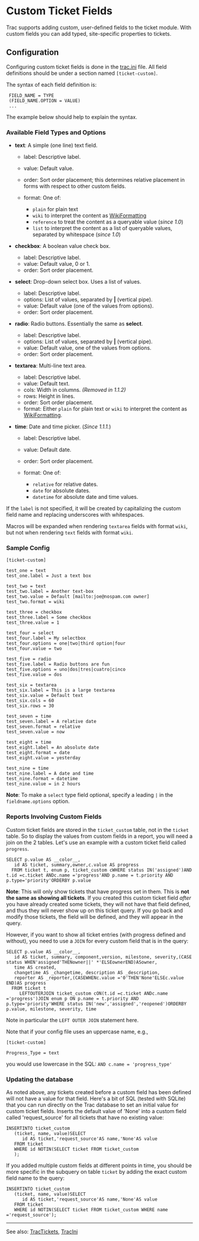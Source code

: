# Custom Ticket Fields


Trac supports adding custom, user-defined fields to the ticket module. With custom fields you can add typed, site-specific properties to tickets.

## Configuration


Configuring custom ticket fields is done in the [trac.ini](trac-ini) file. All field definitions should be under a section named `[ticket-custom]`.


The syntax of each field definition is:

```wiki
 FIELD_NAME = TYPE
 (FIELD_NAME.OPTION = VALUE)
 ...
```


The example below should help to explain the syntax.

### Available Field Types and Options

- **text**: A simple (one line) text field.

  - label: Descriptive label.
  - value: Default value.
  - order: Sort order placement; this determines relative placement in forms with respect to other custom fields.
  - format: One of: 

    - `plain` for plain text 
    - `wiki` to interpret the content as [WikiFormatting](wiki-formatting)
    - `reference` to treat the content as a queryable value (*since 1.0*) 
    - `list` to interpret the content as a list of queryable values, separated by whitespace (*since 1.0*)
- **checkbox**: A boolean value check box.

  - label: Descriptive label.
  - value: Default value, 0 or 1.
  - order: Sort order placement.
- **select**: Drop-down select box. Uses a list of values.

  - label: Descriptive label.
  - options: List of values, separated by **\|** (vertical pipe).
  - value: Default value (one of the values from options).
  - order: Sort order placement.
- **radio**: Radio buttons. Essentially the same as **select**.

  - label: Descriptive label.
  - options: List of values, separated by **\|** (vertical pipe).
  - value: Default value, one of the values from options.
  - order: Sort order placement.
- **textarea**: Multi-line text area.

  - label: Descriptive label.
  - value: Default text.
  - cols: Width in columns. *(Removed in 1.1.2)*
  - rows: Height in lines.
  - order: Sort order placement.
  - format: Either `plain` for plain text or `wiki` to interpret the content as [WikiFormatting](wiki-formatting).
- **time**: Date and time picker. (*Since 1.1.1.*)

  - label: Descriptive label.
  - value: Default date.
  - order: Sort order placement.
  - format: One of:

    - `relative` for relative dates.
    - `date` for absolute dates.
    - `datetime` for absolute date and time values.


If the `label` is not specified, it will be created by capitalizing the custom field name and replacing underscores with whitespaces.


Macros will be expanded when rendering `textarea` fields with format `wiki`, but not when rendering `text` fields with format `wiki`.

### Sample Config

```wiki
[ticket-custom]

test_one = text
test_one.label = Just a text box

test_two = text
test_two.label = Another text-box
test_two.value = Default [mailto:joe@nospam.com owner]
test_two.format = wiki

test_three = checkbox
test_three.label = Some checkbox
test_three.value = 1

test_four = select
test_four.label = My selectbox
test_four.options = one|two|third option|four
test_four.value = two

test_five = radio
test_five.label = Radio buttons are fun
test_five.options = uno|dos|tres|cuatro|cinco
test_five.value = dos

test_six = textarea
test_six.label = This is a large textarea
test_six.value = Default text
test_six.cols = 60
test_six.rows = 30

test_seven = time
test_seven.label = A relative date
test_seven.format = relative
test_seven.value = now

test_eight = time
test_eight.label = An absolute date
test_eight.format = date
test_eight.value = yesterday

test_nine = time
test_nine.label = A date and time
test_nine.format = datetime
test_nine.value = in 2 hours
```

**Note**: To make a `select` type field optional, specify a leading `|` in the `fieldname.options` option.

### Reports Involving Custom Fields


Custom ticket fields are stored in the `ticket_custom` table, not in the `ticket` table. So to display the values from custom fields in a report, you will need a join on the 2 tables. Let's use an example with a custom ticket field called `progress`.

```
SELECT p.value AS __color__,
   id AS ticket, summary,owner,c.value AS progress
  FROM ticket t, enum p, ticket_custom cWHERE status IN('assigned')AND t.id =c.ticket ANDc.name ='progress'AND p.name = t.priority AND p.type='priority'ORDERBY p.value
```

**Note**: This will only show tickets that have progress set in them. This is **not the same as showing all tickets**. If you created this custom ticket field *after* you have already created some tickets, they will not have that field defined, and thus they will never show up on this ticket query. If you go back and modify those tickets, the field will be defined, and they will appear in the query.


However, if you want to show all ticket entries (with progress defined and without), you need to use a `JOIN` for every custom field that is in the query:

```
SELECT p.value AS __color__,
   id AS ticket, summary, component,version, milestone, severity,(CASE status WHEN'assigned'THENowner||' *'ELSEownerEND)ASowner,
   time AS created,
   changetime AS _changetime, description AS _description,
   reporter AS _reporter,(CASEWHENc.value ='0'THEN'None'ELSEc.value END)AS progress
  FROM ticket t
     LEFTOUTERJOIN ticket_custom cON(t.id =c.ticket ANDc.name ='progress')JOIN enum p ON p.name = t.priority AND p.type='priority'WHERE status IN('new','assigned','reopened')ORDERBY p.value, milestone, severity, time
```


Note in particular the `LEFT OUTER JOIN` statement here.


Note that if your config file uses an uppercase name, e.g.,

```wiki
[ticket-custom]

Progress_Type = text
```


you would use lowercase in the SQL: `AND c.name = 'progress_type'`

### Updating the database


As noted above, any tickets created before a custom field has been defined will not have a value for that field. Here's a bit of SQL (tested with SQLite) that you can run directly on the Trac database to set an initial value for custom ticket fields. Inserts the default value of 'None' into a custom field called 'request_source' for all tickets that have no existing value:

```
INSERTINTO ticket_custom
   (ticket, name, value)SELECT 
      id AS ticket,'request_source'AS name,'None'AS value
   FROM ticket 
   WHERE id NOTIN(SELECT ticket FROM ticket_custom
   );
```


If you added multiple custom fields at different points in time, you should be more specific in the subquery on table `ticket` by adding the exact custom field name to the query:

```
INSERTINTO ticket_custom
   (ticket, name, value)SELECT 
      id AS ticket,'request_source'AS name,'None'AS value
   FROM ticket 
   WHERE id NOTIN(SELECT ticket FROM ticket_custom WHERE name ='request_source');
```

---


See also: [TracTickets](trac-tickets), [TracIni](trac-ini)